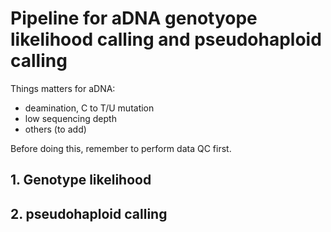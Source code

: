 # Pipeline for aDNA genotyope likelihood calling and pseudohaploid calling

Things matters for aDNA:
- deamination, C to T/U mutation
- low sequencing depth
- others (to add)

Before doing this, remember to perform data QC first.

## 1. Genotype likelihood





## 2. pseudohaploid calling
